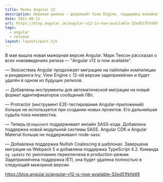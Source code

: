 ```yaml
---
title: Релиз Angular 12
description: Новинки релиза — деприкейт View Engine, поддержка инлайна SASS в коде компонентов, удаление Protractor, поддержка Nullish Coalescing в шаблонах и другое
date: 2021-06-11
url: https://blog.angular.io/angular-v12-is-now-available-32ed51fbfd49
tags:
  - angular
  - release
layout: layouts/post.njk
---
```

В мае вышла новая мажорная версия Angular. Марк Тексон рассказал о всех нововведениях релиза — "Angular v12 is now available".

— Экосистема Angular продолжает миграцию на пайплайн компиляции и рендеринга Ivy; View Engine с 12-ой версии задеприкейчен и будет удалён в одном из будущих релизов.

— Добавлены инструменты для автоматической миграции на новый формат идентификаторов сообщений i18n.

— Protractor (инструмент E2E-тестирования Angular-приложений) больше не используется при создании новых проектов. Его дальнейшая судьба пока неизвестна.

— Теперь `@Component` поддерживает инлайн SASS-кода. Добавлена поддержка новой модульной системы SASS. Angular CDK и Angular Material больше не поддерживают node-sass.

— Добавлена поддержка Nullish Coalescing в шаблонах. Завершена миграция на Webpack 5 и добавлена поддержка TypeScript 4.2. Команда `ng update` по умолчанию переключена в production-режим. Задеприкейчена поддержка IE11, она будет удалена полностью в следующей мажорной версии.

https://blog.angular.io/angular-v12-is-now-available-32ed51fbfd49
